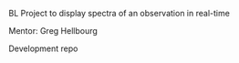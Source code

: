 BL Project to display spectra of an observation in real-time

Mentor: Greg Hellbourg

Development repo
